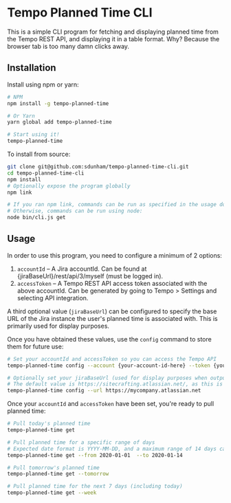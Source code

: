 # Tempo Planned Time CLI

This is a simple CLI program for fetching and displaying planned time from the Tempo REST API, and displaying it in a table format. Why? Because the browser tab is too many damn clicks away.

## Installation

Install using npm or yarn:
```bash
# NPM
npm install -g tempo-planned-time

# Or Yarn
yarn global add tempo-planned-time

# Start using it!
tempo-planned-time
```

To install from source:
```bash
git clone git@github.com:sdunham/tempo-planned-time-cli.git
cd tempo-planned-time-cli
npm install
# Optionally expose the program globally
npm link

# If you ran npm link, commands can be run as specified in the usage docs below
# Otherwise, commands can be run using node:
node bin/cli.js get
```

## Usage

In order to use this program, you need to configure a minimum of 2 options:
1. `accountId` – A Jira accountId. Can be found at {jiraBaseUrl}/rest/api/3/myself (must be logged in).
2. `accessToken` – A Tempo REST API access token associated with the above accountId. Can be generated by going to Tempo > Settings and selecting API integration.

A third optional value (`jiraBaseUrl`) can be configured to specify the base URL of the Jira instance the user's planned time is associated with. This is primarily used for display purposes.

Once you have obtained these values, use the `config` command to store them for future use:

```bash
# Set your accountId and accessToken so you can access the Tempo API
tempo-planned-time config --account {your-account-id-here} --token {your-access-token-here}

# Optionally set your jiraBaseUrl (used for display purposes when outputting plan data)
# The default value is https://sitecrafting.atlassian.net/, as this is primarily a tool for SiteCrafting developers
tempo-planned-time config --url https://mycompany.atlassian.net
```

Once your `accountId` and `accessToken` have been set, you're ready to pull planned time:

```bash
# Pull today's planned time
tempo-planned-time get

# Pull planned time for a specific range of days
# Expected date format is YYYY-MM-DD, and a maximum range of 14 days can be specified
tempo-planned-time get --from 2020-01-01  --to 2020-01-14

# Pull tomorrow's planned time
tempo-planned-time get --tomorrow

# Pull planned time for the next 7 days (including today)
tempo-planned-time get --week
```